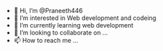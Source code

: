 - 👋 Hi, I’m @Praneeth446
- 👀 I’m interested in Web development and codeing
- 🌱 I’m currently learning web development
- 💞️ I’m looking to collaborate on ...
- 📫 How to reach me ...

<!---
Praneeth446/Praneeth446 is a ✨ special ✨ repository because its `README.md` (this file) appears on your GitHub profile.
You can click the Preview link to take a look at your changes.
--->
